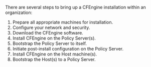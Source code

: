 There are several steps to bring up a CFEngine installation within an organization:

1. Prepare all appropriate machines for installation.
2. Configure your network and security.
3. Download the CFEngine software.
4. Install CFEngine on the Policy Server(s).
5. Bootstrap the Policy Server to itself.
6. Initiate post-install configuration on the Policy Server.
7. Install CFEngine on the Host machine(s).
8. Bootstrap the Host(s) to a Policy Server. 
